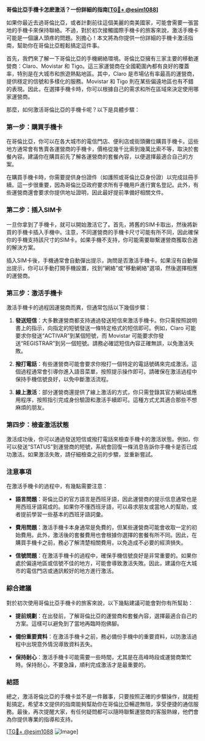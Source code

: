 **哥倫比亞手機卡怎麽激活？一份詳細的指南[[TG💪+ @esim1088](https://t.me/s/esim1088)]**

如果你最近去過哥倫比亞，或者計劃前往這個美麗的南美國家，可能會需要一張當地的手機卡來保持聯絡。不過，對於初次接觸國際手機卡的旅客來說，激活手機卡可能是一個讓人頭疼的問題。別擔心！本文將為你提供一份詳細的手機卡激活指南，幫助你在哥倫比亞輕鬆搞定這件事。

首先，我們來了解一下哥倫比亞的手機網絡環境。哥倫比亞擁有三家主要的移動運營商：Claro、Movistar 和 Tigo。這三家運營商在全國範圍內都有良好的覆蓋率，特別是在大城市和旅遊熱點地區。其中，Claro 是市場佔有率最高的運營商，提供穩定的信號和多樣化的服務。Movistar 和 Tigo 則在某些偏遠地區也有不錯的表現。因此，在選擇手機卡時，你可以根據自己的需求和所在區域來決定使用哪家運營商。

那麼，如何激活哥倫比亞的手機卡呢？以下是具體步驟：

### 第一步：購買手機卡

在哥倫比亞，你可以在各大城市的電信門店、便利店或街頭攤位購買手機卡。這些地方通常會有售賣各運營商的手機卡，價格從幾千比索到幾萬比索不等，取決於套餐內容。建議你在購買前先了解各運營商的套餐內容，以便選擇最適合自己的方案。

在購買手機卡時，你需要提供身份證件（如護照或哥倫比亞身份證）以完成註冊手續。這一步很重要，因為哥倫比亞政府要求所有手機用戶進行實名登記。此外，有些運營商還會要求你提供地址證明，因此最好提前準備好相關文件。

### 第二步：插入SIM卡

一旦你拿到了手機卡，就可以開始激活它了。首先，將舊的SIM卡取出，然後將新買的手機卡插入手機中。注意，不同運營商的手機卡尺寸可能有所不同，因此確保你的手機支持該尺寸的SIM卡。如果手機不支持，你可能需要聯繫運營商獲取合適的解決方案。

插入SIM卡後，手機通常會自動彈出提示，詢問是否激活手機卡。如果沒有自動彈出提示，你可以手動打開手機設置，找到“網絡”或“移動網絡”選項，然後選擇相應的運營商。

### 第三步：激活手機卡

激活手機卡的過程因運營商而異，但通常包括以下幾個步驟：

1. **發送短信**：大多數運營商都支持通過發送短信來激活手機卡。你只需按照說明書上的指示，向指定的短號發送一條特定格式的短信即可。例如，Claro 可能要求你發送“ACTIVAR”到某個短號，而 Movistar 可能要求你發送“REGISTRAR”到另一個短號。請務必確認短信內容正確無誤，以免激活失敗。

2. **撥打電話**：有些運營商可能會要求你撥打一個特定的電話號碼來完成激活。這個過程通常會引導你進入語音菜單，按照提示操作即可。請確保在激活過程中保持手機信號良好，以免中斷激活流程。

3. **線上激活**：部分運營商還提供了線上激活的方式，你只需登錄其官方網站或應用程序，按照指引完成身份驗證和激活手續即可。這種方式尤其適合那些不想麻煩的朋友。

### 第四步：檢查激活狀態

激活成功後，你可以通過發送短信或撥打電話來檢查手機卡的激活狀態。例如，你可以發送“STATUS”到運營商的短號，系統會回復一條消息告訴你手機卡是否已成功激活。如果激活失敗，請仔細檢查之前的步驟，並重新嘗試。

### 注意事項

在激活手機卡的過程中，有幾點需要注意：

- **語言問題**：哥倫比亞的官方語言是西班牙語，因此運營商的提示信息通常也是用西班牙語寫成的。如果你不懂西班牙語，可以尋求朋友或當地人的幫助，或者提前學習一些基本的西班牙語詞彙。
  
- **費用問題**：激活手機卡本身通常是免費的，但某些運營商可能會收取一定的初始費用。此外，激活後的套餐費用也會根據你選擇的套餐有所不同。因此，在購買手機卡之前，務必了解清楚相關費用，以免造成不必要的經濟損失。

- **信號問題**：在激活手機卡的過程中，確保手機信號良好是非常重要的。如果你處於偏遠地區或信號不佳的地方，可能會導致激活失敗。因此，建議你在大城市的電信門店或通訊較好的地方進行激活。

### 綜合建議

對於初次使用哥倫比亞手機卡的旅客來說，以下幾點建議可能會對你有所幫助：

- **提前規劃**：在出發前，了解哥倫比亞的運營商和套餐內容，選擇最適合自己的方案。這樣可以避免到了當地再臨時抱佛腳。

- **備份重要資料**：在激活手機卡之前，務必備份手機中的重要資料，以防激活過程中出現意外情況導致資料丟失。

- **保持耐心**：激活手機卡可能需要一些時間，尤其是在高峰時段或運營商繁忙時。保持耐心，不要急躁，順利完成激活才是最重要的。

### 結語

總之，激活哥倫比亞的手機卡並不是一件難事，只要按照正確的步驟操作，就能輕鬆搞定。希望本文提供的指南能夠幫助你在哥倫比亞暢遊無阻，享受便捷的通信服務。最後，再次提醒大家，有任何疑問都可以隨時聯繫運營商的客服熱線，他們會為你提供專業的指導和支持。

[[TG💪+ @esim1088](https://t.me/s/esim1088) ![Image](https://i.postimg.cc/4NQfJmqS/Snipaste-2025-05-13-00-14-12.png)]
